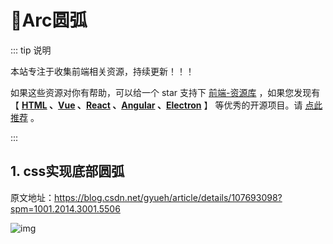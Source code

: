 # 🍁Arc圆弧

::: tip 说明

本站专注于收集前端相关资源，持续更新！！！

如果这些资源对你有帮助，可以给一个 star 支持下 [前端-资源库](https://github.com/huangpw/document-frontend-vitepress) ，如果您发现有 【 **[HTML](/html) 、[Vue](/vue) 、[React](/react) 、[Angular](/angular) 、[Electron](/electron)** 】 等优秀的开源项目。请 [点此推荐](https://github.com/huangpw/document-frontend-vitepress/issues/new) 。

:::



## 1. css实现底部圆弧

原文地址：https://blog.csdn.net/gyueh/article/details/107693098?spm=1001.2014.3001.5506

![img](/images/css/arc/10001.png)






